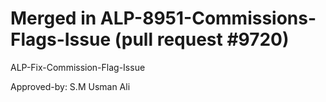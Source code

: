 # Merged in ALP-8951-Commissions-Flags-Issue (pull request #9720)

ALP-Fix-Commission-Flag-Issue

Approved-by: S.M Usman Ali
